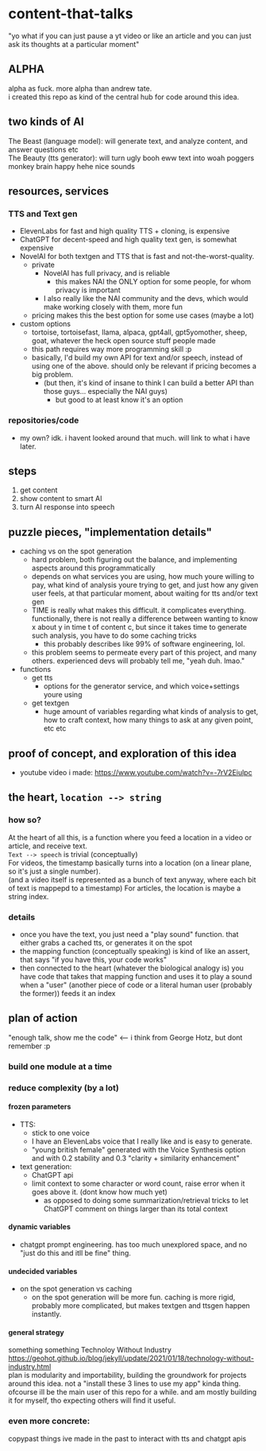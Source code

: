 # content-that-talks
"yo what if you can just pause a yt video or like an article and you can just ask its thoughts at a particular moment"

## ALPHA
alpha as fuck. more alpha than andrew tate.  
i created this repo as kind of the central hub for code around this idea.  

## two kinds of AI
The Beast  (language model):  will generate text, and analyze content, and answer questions etc  
The Beauty  (tts generator):  will turn ugly booh eww text into woah poggers monkey brain happy hehe nice sounds  

## resources, services

### TTS and Text gen
- ElevenLabs for fast and high quality TTS + cloning, is expensive
- ChatGPT for decent-speed and high quality text gen, is somewhat expensive
- NovelAI for both textgen and TTS that is fast and not-the-worst-quality.
  - private
    - NovelAI has full privacy, and is reliable
      - this makes NAI the ONLY option for some people, for whom privacy is important
    - I also really like the NAI community and the devs, which would make working closely with them, more fun
  - pricing makes this the best option for some use cases  (maybe a lot)
- custom options
  - tortoise, tortoisefast, llama, alpaca, gpt4all, gpt5yomother, sheep, goat, whatever the heck open source stuff people made
  - this path requires way more programming skill  :p
  - basically, I'd build my own API for text and/or speech, instead of using one of the above. should only be relevant if pricing becomes a big problem.
    - (but then, it's kind of insane to think I can build a better API than those guys... especially the NAI guys)
      - but good to at least know it's an option

### repositories/code
- my own? idk. i havent looked around that much. will link to what i have later.

## steps
1) get content
2) show content to smart AI
3) turn AI response into speech

## puzzle pieces, "implementation details"
- caching vs on the spot generation
  - hard problem, both figuring out the balance, and implementing aspects around this programmatically
  - depends on what services you are using, how much youre willing to pay, what kind of analysis youre trying to get, and just how any given user feels, at that particular moment, about waiting for tts and/or text gen
  - TIME is really what makes this difficult. it complicates everything. functionally, there is not really a difference between wanting to know x about y in time t of content c, but since it takes time to generate such analysis, you have to do some caching tricks
    - this probably describes like 99% of software engineering, lol.
  - this problem seems to permeate every part of this project, and many others. experienced devs will probably tell me, "yeah duh. lmao."
- functions
  - get tts
    - options for the generator service, and which voice+settings youre using
  - get textgen
    - huge amount of variables regarding what kinds of analysis to get, how to craft context, how many things to ask at any given point, etc etc

## proof of concept, and exploration of this idea
- youtube video i made: https://www.youtube.com/watch?v=-7rV2Eiulpc

## the heart, `location --> string`
### how so?
  At the heart of all this, is a function where you feed a location in a video or article, and receive text.  
  `Text --> speech` is trivial (conceptually)  
  For videos, the timestamp basically turns into a location (on a linear plane, so it's just a single number).  
    (and a video itself is represented as a bunch of text anyway, where each bit of text is mappepd to a timestamp)
  For articles, the location is maybe a string index.
### details
  - once you have the text, you just need a "play sound" function. that either grabs a cached tts, or generates it on the spot  
  - the mapping function (conceptually speaking) is kind of like an assert, that says "if you have this, your code works"  
  - then connected to the heart (whatever the biological analogy is) you have code that takes that mapping function and uses it to play a sound when a "user" (another piece of code or a literal human user (probably the former)) feeds it an index

## plan of action
"enough talk, show me the code"  <-- i think from George Hotz, but dont remember :p  

### build one module at a time

### reduce complexity (by a lot)
#### frozen parameters
- TTS:
  + stick to one voice
  + I have an ElevenLabs voice that I really like and is easy to generate.
  + "young british female" generated with the Voice Synthesis option and with 0.2 stability and 0.3 "clarity + similarity enhancement"
- text generation:
  + ChatGPT api
  + limit context to some character or word count, raise error when it goes above it. (dont know how much yet)
    - as opposed to doing some summarization/retrieval tricks to let ChatGPT comment on things larger than its total context
#### dynamic variables
- chatgpt prompt engineering. has too much unexplored space, and no "just do this and itll be fine" thing.
#### undecided variables
- on the spot generation vs caching
  - on the spot generation will be more fun. caching is more rigid, probably more complicated, but makes textgen and ttsgen happen instantly.

#### general strategy
something something Technoloy Without Industry https://geohot.github.io/blog/jekyll/update/2021/01/18/technology-without-industry.html  
plan is modularity and importability, building the groundwork for projects around this idea. not a "install these 3 lines to use my app" kinda thing.
  ofcourse ill be the main user of this repo for a while. and am mostly building it for myself, tho expecting others will find it useful.

### even more concrete:
copypast things ive made in the past to interact with tts and chatgpt apis


